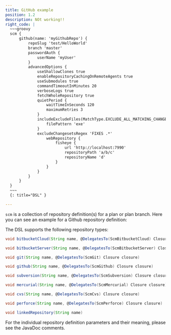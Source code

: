 ```yaml
---
title: GitHub example
position: 1.2
description: NOt working!!
right_code: |
  ~~~groovy
  scm {
      github(name: 'myGithubRepo') {
          repoSlug 'test/HelloWorld'
          branch 'master'
          passwordAuth {
              userName 'myUser'
          }
          advancedOptions {
              useShallowClones true
              enableRepositoryCachingOnRemoteAgents true
              useSubmodules true
              commandTimeoutInMinutes 20
              verboseLogs true
              fetchWholeRepository true
              quietPeriod {
                  waitTimeInSeconds 120
                  maximumRetries 3
              }
              includeExcludeFiles(MatchType.EXCLUDE_ALL_MATCHING_CHANGES) {
                  filePattern 'exe'
              }
              excludeChangesetsRegex 'FIXES .*'
                  webRepository {
                      fisheye {
                          url 'http://localhost:7990'
                          repositoryPath 'a/b/c'
                          repositoryName 'd'
                      }
                  }
              }
          }
      }
  }
  ~~~
  {: title="DSL" }

---
```

`scm` is a collection of repository definition(s) for a plan or plan branch. Here you can see an example for a Github repository definition:

The DSL supports the following repository types:

~~~groovy
void bitbucketCloud(String name, @DelegatesTo(ScmBitbucketCloud) Closure closure)

void bitbucketServer(String name, @DelegatesTo(ScmBitbucketServer) Closure closure)

void git(String name, @DelegatesTo(ScmGit) Closure closure)

void github(String name, @DelegatesTo(ScmGithub) Closure closure)

void subversion(String name, @DelegatesTo(ScmSubversion) Closure closure)

void mercurial(String name, @DelegatesTo(ScmMercurial) Closure closure)

void cvs(String name, @DelegatesTo(ScmCvs) Closure closure)

void perforce(String name, @DelegatesTo(ScmPerforce) Closure closure)

void linkedRepository(String name)
~~~~

For the individual repository definition parameters and their meaning, please see the JavaDoc comments.


